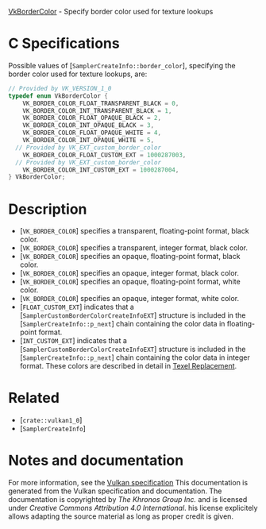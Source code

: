 [VkBorderColor](https://www.khronos.org/registry/vulkan/specs/1.3-extensions/man/html/VkBorderColor.html) - Specify border color used for texture lookups

# C Specifications
Possible values of [`SamplerCreateInfo::border_color`], specifying
the border color used for texture lookups, are:
```c
// Provided by VK_VERSION_1_0
typedef enum VkBorderColor {
    VK_BORDER_COLOR_FLOAT_TRANSPARENT_BLACK = 0,
    VK_BORDER_COLOR_INT_TRANSPARENT_BLACK = 1,
    VK_BORDER_COLOR_FLOAT_OPAQUE_BLACK = 2,
    VK_BORDER_COLOR_INT_OPAQUE_BLACK = 3,
    VK_BORDER_COLOR_FLOAT_OPAQUE_WHITE = 4,
    VK_BORDER_COLOR_INT_OPAQUE_WHITE = 5,
  // Provided by VK_EXT_custom_border_color
    VK_BORDER_COLOR_FLOAT_CUSTOM_EXT = 1000287003,
  // Provided by VK_EXT_custom_border_color
    VK_BORDER_COLOR_INT_CUSTOM_EXT = 1000287004,
} VkBorderColor;
```

# Description
- [`VK_BORDER_COLOR`] specifies a transparent, floating-point format, black color.
- [`VK_BORDER_COLOR`] specifies a transparent, integer format, black color.
- [`VK_BORDER_COLOR`] specifies an opaque, floating-point format, black color.
- [`VK_BORDER_COLOR`] specifies an opaque, integer format, black color.
- [`VK_BORDER_COLOR`] specifies an opaque, floating-point format, white color.
- [`VK_BORDER_COLOR`] specifies an opaque, integer format, white color.
- [`FLOAT_CUSTOM_EXT`] indicates that a [`SamplerCustomBorderColorCreateInfoEXT`] structure is included in the [`SamplerCreateInfo::p_next`] chain containing the color data in floating-point format.
- [`INT_CUSTOM_EXT`] indicates that a [`SamplerCustomBorderColorCreateInfoEXT`] structure is included in the [`SamplerCreateInfo::p_next`] chain containing the color data in integer format.
These colors are described in detail in [Texel
Replacement](https://www.khronos.org/registry/vulkan/specs/1.3-extensions/html/vkspec.html#textures-texel-replacement).

# Related
- [`crate::vulkan1_0`]
- [`SamplerCreateInfo`]

# Notes and documentation
For more information, see the [Vulkan specification](https://www.khronos.org/registry/vulkan/specs/1.3-extensions/html/vkspec.html)
This documentation is generated from the Vulkan specification and documentation.
The documentation is copyrighted by *The Khronos Group Inc.* and is licensed under *Creative Commons Attribution 4.0 International*.
his license explicitely allows adapting the source material as long as proper credit is given.
        